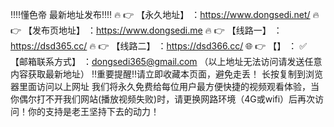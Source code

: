 ‼️‼️懂色帝 最新地址发布‼️‼️
🔥 👉 【永久地址】 ：https://www.dongsedi.net/
🔥 👉 【发布页地址】 ：https://www.dongsedi.me
🔥 👉 【线路一】 ：https://dsd365.cc/
🔥 👉 【线路二】 ：https://dsd366.cc/
🌐 👉 【】 ：
✅ 【邮箱联系方式】 ：dongsedi365@gmail.com （以上地址无法访问请发送任意内容获取最新地址）
‼️重要提醒‼️请立即收藏本页面，避免走丢！
长按复制到浏览器里面访问以上网址
我们将永久免费给每位用户最方便快捷的视频观看体验，当你偶尔打不开我们网站(播放视频失败)时，请更换网路环境（4G或wifi）后再次访问！你的支持是老王坚持下去的动力！
